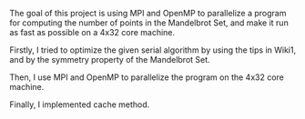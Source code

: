 The goal of this project is using MPI and OpenMP to parallelize a program for computing the number of points in the Mandelbrot Set, and make it run as fast as possible on a 4x32 core machine.

Firstly, I tried to optimize the given serial algorithm by using the tips in Wiki1, and by the symmetry property of the Mandelbrot Set. 

Then, I use MPI and OpenMP to parallelize the program on the 4x32 core machine. 

Finally, I implemented cache method.
